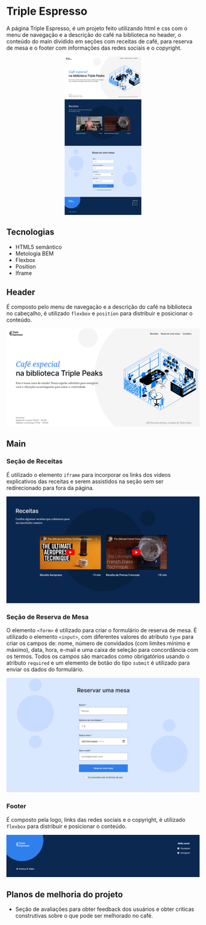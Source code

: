# Triple Espresso

A página Triple Espresso, é um projeto feito utilizando html e css com o menu de navegação e a descrição do café na biblioteca no header, o conteúdo do main dividido em seções com receitas de café, para reserva de mesa e o footer com informações das redes sociais e o copyright.

<p align="center"><img src="./images/full-webpage.png" alt="imagem completa da página" width="200"></p>

## Tecnologias

- HTML5 semântico
- Metologia BEM
- Flexbox
- Position
- Iframe

## Header

É composto pelo menu de navegação e a descrição do café na biblioteca no cabeçalho, é utilizado `flexbox` e `position` para distribuir e posicionar o conteúdo.

<img src="./images/header.png" alt="imagem do header">

## Main

### Seção de Receitas

É utilizado o elemento `iframe` para incorporar os links dos videos explicativos das receitas e serem assistidos na seção sem ser redirecionado para fora da página.

<img src="./images/recipes.png" alt="imagem da seção de receitas">

### Seção de Reserva de Mesa

O elemento `<form>` é utilizado para criar o formulário de reserva de mesa. É utilizado o elemento `<input>`, com diferentes valores do atributo `type` para criar os campos de: nome, número de convidados (com limites mínimo e máximo), data, hora, e-mail e uma caixa de seleção para concordância com os termos. Todos os campos são marcados como obrigatórios usando o atributo `required` e um elemento de botão do tipo `submit` é utilizado para enviar os dados do formulário.

<img src="./images/reservation.png" alt="imagem da seção de reserva de mesa">

### Footer

É composto pela logo, links das redes sociais e o copyright, é utilizado `flexbox` para distribuir e posicionar o conteúdo.

<img src="./images/footer.png" alt="imagem do footer">

## Planos de melhoria do projeto

- Seção de avaliações para obter feedback dos usuários e obter criticas construtivas sobre o que pode ser melhorado no café.
